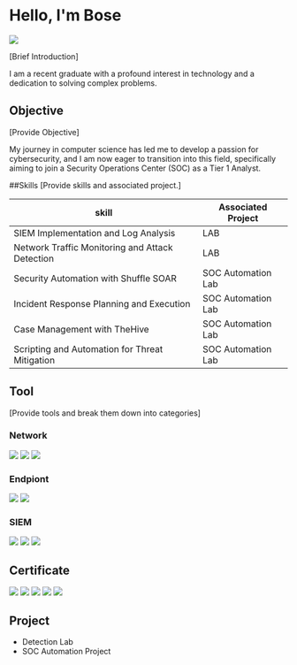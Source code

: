 # Hello, I'm Bose
<a href="https://linkedin.com"><img src="https://img.shields.io/badge/-LinkedIn-0072b1?&style=for-the-badge&logo=linkedin&logoColor=white" /></a>

[Brief Introduction]

I am a recent graduate with a profound interest in technology and a dedication to solving complex problems.
## Objective
[Provide Objective]

My journey in computer science has led me to develop a passion for cybersecurity, and I am now eager to transition into this field, specifically aiming to join a Security Operations Center (SOC) as a Tier 1 Analyst.


##Skills
[Provide skills and associated project.]

| skill                                                  | Associated Project                        |
|--------------------------------------------------------|-------------------------------------------|
| SIEM Implementation and Log Analysis                   | LAB                                       |
| Network Traffic Monitoring and Attack Detection        | LAB                                       |
| Security Automation with Shuffle SOAR                  | SOC Automation Lab                        |
| Incident Response Planning and Execution               | SOC Automation Lab                        |
| Case Management with TheHive                           | SOC Automation Lab                        |
| Scripting and Automation for Threat Mitigation         | SOC Automation Lab                        |

## Tool
[Provide tools and break them down into categories]

### Network
<dive>
   <img src="https://img.shields.io/badge/-wireshark-1679A7?&stlye=for-the-badge&logo=wireshark&logocolor=whirte" />
   <img src="https://img.shields.io/badge/-suricata-EF3B2D?&stlye=for-the=badge&logo=suricata&logocolor=whirte" />
   <img src="https://img.shields.io/badge/-zeek-777BB4?&stlye=for-the=badge&logo=zeek&logocolor=whirte" />
</dive>

### Endpiont
<dive>
    <img src="https://img.shields.io/badge/-microsoft_Defender_for_Endpiont-00A4EF?&stlye=for-the-badge&logo=microsoft&logocolor=whirte" />
    <img src="https://img.shields.io/badge/-velociraptor-4B275F?&stlye=for-the-badge&logo=velociraptor&logocloro=whirte" />
</dive>

### SIEM
<dive>
     <img src="https://img.shields.io/badge/-Microsoft_sentinel-0078D4?&stlye=for-the-badge&logo=Microsoft&logo=whirt" />
     <img src="https://img.shields.io/badge/-Splunk-000000?&stlye=for-the-badge&logo=Splunk&logo=whirt" />
     <img src="https://img.shields.io/badge/-Elastic-005571?&stlye=for-the-badge&logo=Elastic&log=whirt" />
</dive>

## Certificate
<dive>
<img src="https://img.shields.io/badge/-Security%2B-FF0000?&stlye=for-the-badge&logo=CompTIA&logo=whirt" />
<img src="https://img.shields.io/badge/-Network%2B-007ACC?&stlye=for-the-badge&logo=Network&logo=whirt" />
<img src="https://img.shields.io/badge/-A%2B-4D4D4D?&stlye=for-the-badge&logo=A&logo=whirt" />
  <img src="https://img.shields.io/badge/-CDSA-006400?&style=for-the-badge&logoColor=white" />
<img src="https://img.shields.io/badge/-CCD-000080?&style=for-the-badge&logoColor=white" />
</dive>


## Project
- Detection Lab
- SOC Automation Project
